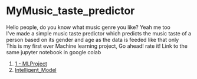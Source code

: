 # MyMusic_taste_predictor
Hello people, do you know what music genre you like? Yeah me too  
I've made a simple music taste predictor which predicts the music taste of a person based on its gender and age as the data is feeded like that only  
This is my first ever Machine learning project, Go ahead! rate it!
Link to the same jupyter notebook in google colab
1. [1 - MLProject](https://colab.research.google.com/drive/1fDSGF5q7UGKXvXFZmyItTpyMjZpYF7pR#scrollTo=xsuzasN4EXqw)
2. [Intelligent_Model](https://colab.research.google.com/drive/1cYWVA1HyDevFhcbaj8EATOnmoEqFEzA_#scrollTo=J2JuLHFaGYpN)
